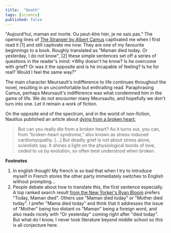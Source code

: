 ```yaml
---
title:  "Death"
tags: [science]
published: false
---
```


"Aujourd’hui, maman est morte. Ou peut-être hier, je ne sais pas." The opening lines of [The Stranger by Albert Camus](https://en.wikipedia.org/wiki/The_Stranger_(Camus_novel) "Stranger") captivated me when I first read it \[1\] and still captivate me now. They are one of my favourite beginnings to a book. Roughly translated as "Maman died today. Or yesterday, I do not know", \[2\] these simple sentences set off a series of questions in the reader's mind: *Why doesn't he know? Is he overcome with grief? Or was it the opposite and is he incapable of feeling? Is he for real? Would I feel the same way?"

The main character Meursault's indifference to life continues throughout the novel, resulting in an uncomfortable but enthralling read. Paraphrasing Camus, perhaps Meursault's indifference was what condemned him in the game of life. We do not encounter many Meursaults, and hopefully we don't turn into one. Let it remain a work of fiction.

On the opposite end of the spectrum, and in the world of non-fiction, Nautilus published an article about [dying from a broken heart:](http://nautil.us/issue/15/turbulence/can-you-die-from-a-broken-heart "nautilus")

> But can you really die from a broken heart? As it turns out, you can, from “broken-heart syndrome,” also known as stress-induced cardiomyopathy. \[...\] But deadly grief is not about stress alone, scientists say. It shines a light on the physiological bonds of love, ceded to us by evolution, so often best understood when broken.



**Footnotes**
1. In english though! My french is so bad that when I try to introduce myself in French stores the other party immediately switches to English without prompting...
2. People debate about how to translate this, the first sentence especially. A top ranked search result [from the New Yorker's Ryan Bloom](https://www.newyorker.com/books/page-turner/lost-in-translation-what-the-first-line-of-the-stranger-should-be "new yorker") prefers "Today, Maman died". Others use "Maman died today" or "Mother died today". I prefer "Mama died today" and think that it addresses the issue of "Mother" being too distant vs "Maman" being a foreign word, and also reads nicely with "Or yesterday" coming right after "died today". But what do I know, I never took literature beyond middle school so this is all conjecture here.   
